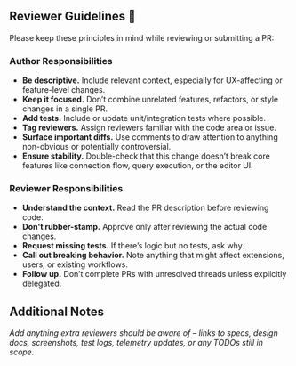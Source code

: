 ## Reviewer Guidelines 🧠

Please keep these principles in mind while reviewing or submitting a PR:

### Author Responsibilities
- **Be descriptive.** Include relevant context, especially for UX-affecting or feature-level changes.
- **Keep it focused.** Don’t combine unrelated features, refactors, or style changes in a single PR.
- **Add tests.** Include or update unit/integration tests where possible.
- **Tag reviewers.** Assign reviewers familiar with the code area or issue.
- **Surface important diffs.** Use comments to draw attention to anything non-obvious or potentially controversial.
- **Ensure stability.** Double-check that this change doesn’t break core features like connection flow, query execution, or the editor UI.

### Reviewer Responsibilities
- **Understand the context.** Read the PR description before reviewing code.
- **Don't rubber-stamp.** Approve only after reviewing the actual code changes.
- **Request missing tests.** If there’s logic but no tests, ask why.
- **Call out breaking behavior.** Note anything that might affect extensions, users, or existing workflows.
- **Follow up.** Don’t complete PRs with unresolved threads unless explicitly delegated.

## Additional Notes

*Add anything extra reviewers should be aware of – links to specs, design docs, screenshots, test logs, telemetry updates, or any TODOs still in scope.*
